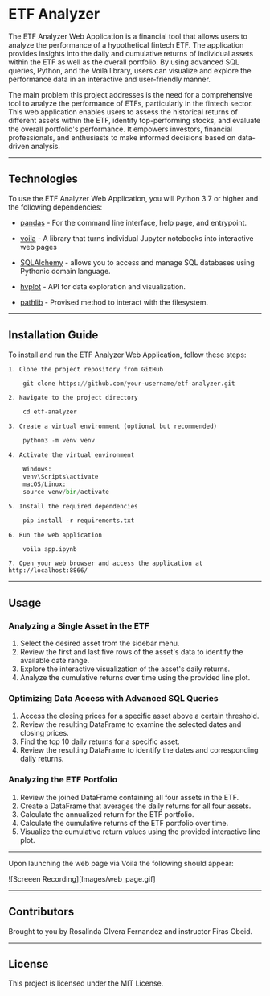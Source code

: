 # ETF Analyzer

The ETF Analyzer Web Application is a financial tool that allows users to analyze the performance of a hypothetical fintech ETF. The application provides insights into the daily and cumulative returns of individual assets within the ETF as well as the overall portfolio. By using advanced SQL queries, Python, and the Voilà library, users can visualize and explore the performance data in an interactive and user-friendly manner.

The main problem this project addresses is the need for a comprehensive tool to analyze the performance of ETFs, particularly in the fintech sector. This web application enables users to assess the historical returns of different assets within the ETF, identify top-performing stocks, and evaluate the overall portfolio's performance. It empowers investors, financial professionals, and enthusiasts to make informed decisions based on data-driven analysis.

---

## Technologies

To use the ETF Analyzer Web Application, you will Python 3.7 or higher and the following dependencies:

* [pandas](https://github.com/google/python-fire) - For the command line interface, help page, and entrypoint.

* [voila](https://github.com/voila-dashboards/voila) - A library that turns individual Jupyter notebooks into interactive web pages

* [SQLAlchemy](https://pypi.org/project/SQLAlchemy/) - allows you to access and manage SQL databases using Pythonic domain language.

* [hvplot](https://hvplot.holoviz.org/) - API for data exploration and visualization.

* [pathlib](https://docs.python.org/3/library/pathlib.html) - Provised method to interact with the filesystem.


---

## Installation Guide

To install and run the ETF Analyzer Web Application, follow these steps:

    1. Clone the project repository from GitHub
```python
    git clone https://github.com/your-username/etf-analyzer.git
```
    2. Navigate to the project directory
```python
    cd etf-analyzer
```
    3. Create a virtual environment (optional but recommended)
```python
    python3 -m venv venv
```
    4. Activate the virtual environment
```python
    Windows:
    venv\Scripts\activate
    macOS/Linux:
    source venv/bin/activate
```
    5. Install the required dependencies
```python
    pip install -r requirements.txt
```
    6. Run the web application
```python
    voila app.ipynb
```
    7. Open your web browser and access the application at http://localhost:8866/


---

## Usage

### Analyzing a Single Asset in the ETF

1. Select the desired asset from the sidebar menu.
2. Review the first and last five rows of the asset's data to identify the available date range.
3. Explore the interactive visualization of the asset's daily returns.
4. Analyze the cumulative returns over time using the provided line plot.

### Optimizing Data Access with Advanced SQL Queries

1. Access the closing prices for a specific asset above a certain threshold.
2. Review the resulting DataFrame to examine the selected dates and closing prices.
3. Find the top 10 daily returns for a specific asset.
4. Review the resulting DataFrame to identify the dates and corresponding daily returns.

### Analyzing the ETF Portfolio

1. Review the joined DataFrame containing all four assets in the ETF.
2. Create a DataFrame that averages the daily returns for all four assets.
3. Calculate the annualized return for the ETF portfolio.
4. Calculate the cumulative returns of the ETF portfolio over time.
5. Visualize the cumulative return values using the provided interactive line plot. 

---

Upon launching the web page via Voila the following should appear:

![Screeen Recording][Images/web_page.gif]

---

## Contributors

Brought to you by Rosalinda Olvera Fernandez and instructor Firas Obeid.

---

## License

This project is licensed under the MIT License.






[def]: Images/web_page.mov